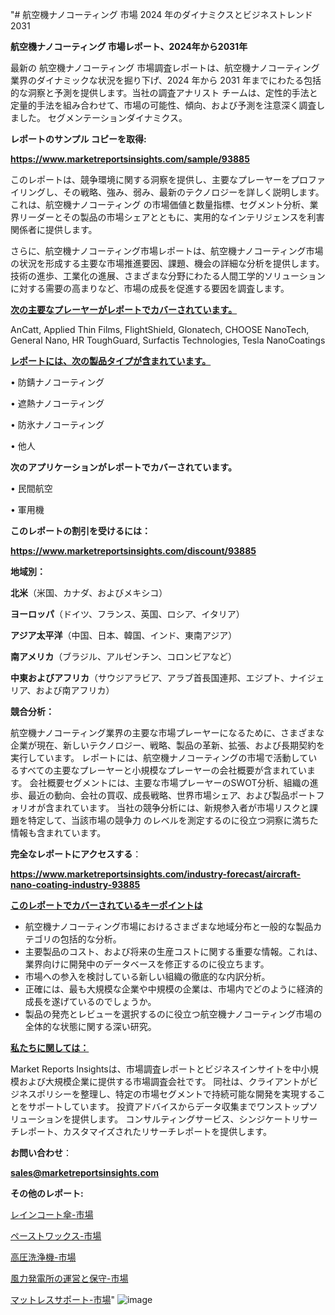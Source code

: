 "# 航空機ナノコーティング 市場 2024 年のダイナミクスとビジネストレンド 2031

<strong>航空機ナノコーティング 市場レポート、2024年から2031年</strong>

最新の 航空機ナノコーティング 市場調査レポートは、航空機ナノコーティング 業界のダイナミックな状況を掘り下げ、2024 年から 2031 年までにわたる包括的な洞察と予測を提供します。当社の調査アナリスト チームは、定性的手法と定量的手法を組み合わせて、市場の可能性、傾向、および予測を注意深く調査しました。 セグメンテーションダイナミクス。



<strong>レポートのサンプル コピーを取得:</strong> <a href=https://www.marketreportsinsights.com/sample/93885>

<strong><u>https://www.marketreportsinsights.com/sample/93885</u></strong></a>

このレポートは、競争環境に関する洞察を提供し、主要なプレーヤーをプロファイリングし、その戦略、強み、弱み、最新のテクノロジーを詳しく説明します。 これは、航空機ナノコーティング の市場価値と数量指標、セグメント分析、業界リーダーとその製品の市場シェアとともに、実用的なインテリジェンスを利害関係者に提供します。

さらに、航空機ナノコーティング市場レポートは、航空機ナノコーティング市場の状況を形成する主要な市場推進要因、課題、機会の詳細な分析を提供します。 技術の進歩、工業化の進展、さまざまな分野にわたる人間工学的ソリューションに対する需要の高まりなど、市場の成長を促進する要因を調査します。



<strong><u>次の主要なプレーヤーがレポートでカバーされています。</u></strong>

AnCatt, Applied Thin Films, FlightShield, Glonatech, CHOOSE NanoTech, General Nano, HR ToughGuard, Surfactis Technologies, Tesla NanoCoatings



<strong><u><b>レポートには、次の製品タイプが含まれています。</b></u></strong>

• 防錆ナノコーティング

• 遮熱ナノコーティング

• 防氷ナノコーティング

• 他人



<strong><b>次のアプリケーションがレポートでカバーされています。</b></strong>

• 民間航空

• 軍用機



<strong><b>このレポートの割引を受けるには：</b></strong><a href=https://www.marketreportsinsights.com/discount/93885>

<strong><u>https://www.marketreportsinsights.com/discount/93885</u></strong></a>



<strong>地域別：</strong>



<strong>北米</strong>（米国、カナダ、およびメキシコ）



<strong>ヨーロッパ</strong>（ドイツ、フランス、英国、ロシア、イタリア）



<strong>アジア太平洋</strong>（中国、日本、韓国、インド、東南アジア）



<strong>南アメリカ</strong>（ブラジル、アルゼンチン、コロンビアなど）



<strong>中東およびアフリカ</strong>（サウジアラビア、アラブ首長国連邦、エジプト、ナイジェリア、および南アフリカ）



<strong>競合分析：</strong>

航空機ナノコーティング業界の主要な市場プレーヤーになるために、さまざまな企業が現在、新しいテクノロジー、戦略、製品の革新、拡張、および長期契約を実行しています。 レポートには、航空機ナノコーティングの市場で活動しているすべての主要なプレーヤーと小規模なプレーヤーの会社概要が含まれています。 会社概要セグメントには、主要な市場プレーヤーのSWOT分析、組織の進歩、最近の動向、会社の買収、成長戦略、世界市場シェア、および製品ポートフォリオが含まれています。 当社の競争分析には、新規参入者が市場リスクと課題を特定して、当該市場の競争力 のレベルを測定するのに役立つ洞察に満ちた情報も含まれています。



<strong>完全なレポートにアクセスする</strong>：

<a href=https://www.marketreportsinsights.com/industry-forecast/aircraft-nano-coating-industry-93885>

<strong><u>https://www.marketreportsinsights.com/industry-forecast/aircraft-nano-coating-industry-93885</u></strong></a>



<strong><u><b>このレポートでカバーされているキーポイントは</b></u></strong>
<ul>
  <li>航空機ナノコーティング市場におけるさまざまな地域分布と一般的な製品カテゴリの包括的な分析。</li>
  <li>主要製品のコスト、および将来の生産コストに関する重要な情報。これは、業界向けに開発中のデータベースを修正するのに役立ちます。</li>
  <li>市場への参入を検討している新しい組織の徹底的な内訳分析。</li>
  <li>正確には、最も大規模な企業や中規模の企業は、市場内でどのように経済的成長を遂げているのでしょうか。</li>
  <li>製品の発売とレビューを選択するのに役立つ航空機ナノコーティング市場の全体的な状態に関する深い研究。</li>
</ul>


<strong><u><b>私たちに関しては：</b></u></strong>

Market Reports Insightsは、市場調査レポートとビジネスインサイトを中小規模および大規模企業に提供する市場調査会社です。 同社は、クライアントがビジネスポリシーを整理し、特定の市場セグメントで持続可能な開発を実現することをサポートしています。 投資アドバイスからデータ収集までワンストップソリューションを提供します。 コンサルティングサービス、シンジケートリサーチレポート、カスタマイズされたリサーチレポートを提供します。



<strong><b>お問い合わせ</b></strong>：

<a href=mailto:sales@marketreportsinsights.com>

<strong><u>sales@marketreportsinsights.com</u></strong></a>



<strong>その他のレポート:</strong>

<a href=https://www.linkedin.com/pulse/レインコート傘-市場-2023-swot-分析と最新イノベーション-2030-uta1f/>レインコート傘-市場</a>

<a href=https://www.linkedin.com/pulse/ペーストワックス-市場-2023-新興市場-将来の動向と市場需要-2030-w4drf/>ペーストワックス-市場</a>

<a href=https://www.linkedin.com/pulse/高圧洗浄機-市場-2023-収益と成長ドライバー-2030-pr-news-hub-23jrf/>高圧洗浄機-市場</a>

<a href=https://www.linkedin.com/pulse/風力発電所の運営と保守-市場-2030-年までの需要に焦点を当てた-2023-3tnyf/>風力発電所の運営と保守-市場</a>

<a href=https://www.linkedin.com/pulse/マットレスサポート-市場-2023-推進要因と成長機会-2030-trend-tracking-toolbox-24-analysis-lyidf/>マットレスサポート-市場</a>"
![image](https://github.com/gayatriri2/Market-Trends/assets/166717496/0a459453-1c84-4542-a88d-d5ba5de58e3d)
